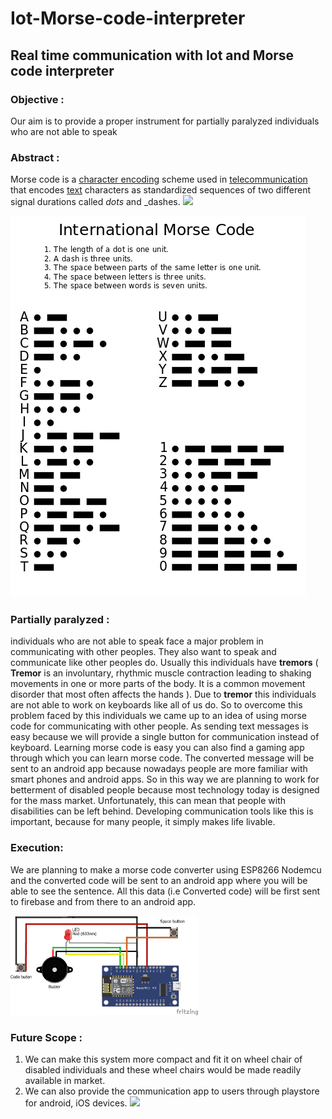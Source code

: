 # Iot-Morse-code-interpreter
## Real time communication with Iot and Morse code interpreter

### Objective :

Our aim is to provide a proper instrument for partially paralyzed individuals who are not able to speak


### Abstract :

Morse code is a [character encoding](https://en.wikipedia.org/wiki/Character_encoding) scheme used in [telecommunication](https://en.wikipedia.org/wiki/Telecommunication) 
that encodes [text](https://en.wikipedia.org/wiki/Written_language) characters as standardized sequences of two different signal durations called _dots_ and _dashes.
![](RackMultipart20201224-4-4x3zja_html_1b75abf64ef31c76.png)

<img src="https://github.com/Amogh-Sadhu/Iot-Morse-code-interpreter/blob/main/International%20Morse%20Code%20Chart.png?raw=true" >

### Partially paralyzed :

individuals who are not able to speak face a major problem in communicating with other peoples. They also want to speak and communicate like other peoples do. 
Usually this individuals have **tremors** ( **Tremor** is an involuntary, rhythmic muscle contraction leading to shaking movements in one or more parts of the body.
It is a common movement disorder that most often affects the hands ). Due to **tremor** this individuals are not able to work on keyboards like all of us do.
So to overcome this problem faced by this individuals we came up to an idea of using morse code for communicating with other people. As sending text messages is easy because
we will provide a single button for communication instead of keyboard. Learning morse code is easy you can also find a gaming app through which you can learn morse code. 
The converted message will be sent to an android app because nowadays people are more familiar with smart phones and android apps.
So in this way we are planning to work for betterment of disabled people because
most technology today is designed for the mass market. Unfortunately, this can mean that people with disabilities can be left behind. 
Developing communication tools like this is important, because for many people, it simply makes life livable.

### Execution:
We are planning to make a morse code converter using ESP8266 Nodemcu and the converted code will be sent to an android app where you will be able to see the sentence.
All this data (i.e Converted code) will be first sent to firebase and from there to an android app.

<img src="https://github.com/Amogh-Sadhu/Iot-Morse-code-interpreter/blob/main/Connections.png?raw=true"  width="300">


### Future Scope :
1) We can make this system more compact and fit it on wheel chair of disabled individuals and these wheel chairs would be made readily available in market.
2) We can also provide the communication app to users through playstore for android, iOS devices.
![](https://medium.com/@rashmin.ravindu?source=post_page-----60df579f962----------------------)
